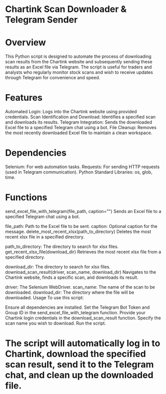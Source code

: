 #  Chartink Scan Downloader & Telegram Sender

# Overview
This Python script is designed to automate the process of downloading scan results from the Chartink website and subsequently sending these results as an Excel file via Telegram. The script is useful for traders and analysts who regularly monitor stock scans and wish to receive updates through Telegram for convenience and speed.

# Features
Automated Login: Logs into the Chartink website using provided credentials.
Scan Identification and Download: Identifies a specified scan and downloads its results.
Telegram Integration: Sends the downloaded Excel file to a specified Telegram chat using a bot.
File Cleanup: Removes the most recently downloaded Excel file to maintain a clean workspace.

# Dependencies
Selenium: For web automation tasks.
Requests: For sending HTTP requests (used in Telegram communication).
Python Standard Libraries: os, glob, time.

# Functions
send_excel_file_with_telegram(file_path, caption="")
Sends an Excel file to a specified Telegram chat using a bot.

file_path: Path to the Excel file to be sent.
caption: Optional caption for the message.
delete_most_recent_xlsx(path_to_directory)
Deletes the most recent xlsx file in a specified directory.

path_to_directory: The directory to search for xlsx files.
get_recent_xlsx_file(download_dir)
Retrieves the most recent xlsx file from a specified directory.

download_dir: The directory to search for xlsx files.
download_scan_result(driver, scan_name, download_dir)
Navigates to the Chartink website, finds a specific scan, and downloads its result.

driver: The Selenium WebDriver.
scan_name: The name of the scan to be downloaded.
download_dir: The directory where the file will be downloaded.
Usage
To use this script:

Ensure all dependencies are installed.
Set the Telegram Bot Token and Group ID in the send_excel_file_with_telegram function.
Provide your Chartink login credentials in the download_scan_result function.
Specify the scan name you wish to download.
Run the script.
# The script will automatically log in to Chartink, download the specified scan result, send it to the Telegram chat, and clean up the downloaded file.

